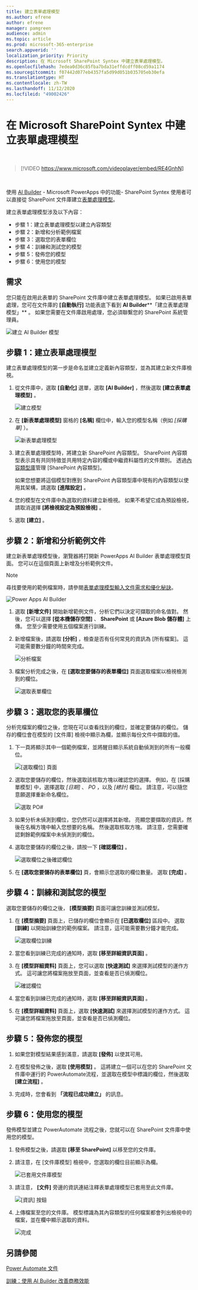 ```yaml
---
title: 建立表單處理模型
ms.author: efrene
author: efrene
manager: pamgreen
audience: admin
ms.topic: article
ms.prod: microsoft-365-enterprise
search.appverid: ''
localization_priority: Priority
description: 在 Microsoft SharePoint Syntex 中建立表單處理模型。
ms.openlocfilehash: 7edea0d36c85fba7bda31effdcdff08cd59a1174
ms.sourcegitcommit: f07442d077eb4357fa5d99d051b035705eb30efa
ms.translationtype: HT
ms.contentlocale: zh-TW
ms.lasthandoff: 11/12/2020
ms.locfileid: "49002426"
---
```

# <a name="create-a-form-processing-model-in-microsoft-sharepoint-syntex"></a>在 Microsoft SharePoint Syntex 中建立表單處理模型

</br>

> [!VIDEO https://www.microsoft.com/videoplayer/embed/RE4GnhN]  

</br>

使用 [AI Builder](https://docs.microsoft.com/ai-builder/overview) - Microsoft PowerApps 中的功能- SharePoint Syntex 使用者可以直接從 SharePoint 文件庫建立[表單處理模型](form-processing-overview.md)。 

建立表單處理模型涉及以下內容：
 - 步驟 1：建立表單處理模型以建立內容類型
 - 步驟 2：新增和分析範例檔案
 - 步驟 3：選取您的表單欄位
 - 步驟 4：訓練和測試您的模型
 - 步驟 5：發佈您的模型
 - 步驟 6：使用您的模型

## <a name="requirements"></a>需求

您只能在啟用此表單的 SharePoint 文件庫中建立表單處理模型。 如果已啟用表單處理，您可在文件庫的 **[自動執行]** 功能表底下看到 **AI Builder****「建立表單處理模型」** 。  如果您需要在文件庫啟用處理，您必須聯繫您的 SharePoint 系統管理員。

 ![建立 AI Builder 模型](../media/content-understanding/create-ai-builder-model.png)</br>

## <a name="step-1-create-a-form-processing-model"></a>步驟 1：建立表單處理模型

建立表單處理模型的第一步是命名並建立定義新內容類型，並為其建立新文件庫檢視。

1. 從文件庫中，選取 **[自動化]** 選單，選取 **[AI Builder]** ，然後選取 **[建立表單處理模型]** 。

    ![建立模型](../media/content-understanding/create-ai-builder-model.png)</br>

2. 在 **[新表單處理模型]** 窗格的 **[名稱]** 欄位中，輸入您的模型名稱（例如 *[採購單]* ）。

    ![新表單處理模型](../media/content-understanding/new-form-model.png)</br> 

3. 建立表單處理模型時，將建立新 SharePoint 內容類型。 SharePoint 內容類型表示具有共同特徵並共用特定內容的欄或中繼資料屬性的文件類別。 透過[內容類型庫]()管理 [SharePoint 內容類型]。

    如果您想要將這個模型對應到 SharePoint 內容類型庫中現有的內容類型以使用其架構，請選取 **[進階設定]** 。 

4. 您的模型在文件庫中為選取的資料建立新檢視。 如果不希望它成為預設檢視，請取消選擇 **[將檢視設定為預設檢視]** 。

5. 選取 **[建立]** 。

## <a name="step-2-add-and-analyze-documents"></a>步驟 2：新增和分析範例文件

建立新表單處理模型後，瀏覽器將打開新 PowerApps AI Builder 表單處理模型頁面。 您可以在這個頁面上新增及分析範例文件。 </br>

> [!NOTE]
> 尋找要使用的範例檔案時，請參閱[表單處理模型輸入文件需求和優化秘訣](https://docs.microsoft.com/ai-builder/form-processing-model-requirements)。 

   ![Power Apps AI Builder](../media/content-understanding/powerapps.png)</br> 
 
1. 選取 **[新增文件]** 開始新增範例文件，分析它們以決定可擷取的命名值對。 然後，您可以選擇 **[從本機儲存空間]** 、 **SharePoint** 或 **[Azure Blob 儲存體]** 上傳。 您至少需要使用五個檔案進行訓練。

2. 新增檔案後，請選取 **[分析]** ，檢查是否有任何常見的資訊為 [所有檔案]。 這可能需要數分鐘的時間來完成。</br> 
 
    ![分析檔案](../media/content-understanding/analyze.png)</br> 

3. 檔案分析完成之後，在 **[選取您要儲存的表單欄位]** 頁面選取檔案以檢視檢測到的欄位。</br>

    ![選取表單欄位](../media/content-understanding/select-form-fields.png)</br> 

## <a name="step-3-select-your-form-fields"></a>步驟 3：選取您的表單欄位

分析完檔案的欄位之後，您現在可以查看找到的欄位，並確定要儲存的欄位。 儲存的欄位會在模型的 [文件庫] 檢視中顯示為欄，並顯示每份文件中擷取的值。

1. 下一頁將顯示其中一個範例檔案，並將醒目顯示系統自動偵測到的所有一般欄位。 </br>

    ![[選取欄位] 頁面](../media/content-understanding/select-fields-page.png)</br> 

2. 選取您要儲存的欄位，然後選取該核取方塊以確認您的選擇。 例如，在 [採購單模型] 中，選擇選取 *[日期]* 、 *PO* ，以及 *[總計]* 欄位。  請注意，可以隨您意願選擇重新命名欄位。 </br>

    ![選取 PO#](../media/content-understanding/po.png)</br> 

3. 如果分析未偵測到欄位，您仍然可以選擇將其新增。 亮顯您要擷取的資訊，然後在名稱方塊中輸入您想要的名稱。 然後選取核取方塊。 請注意，您需要確認剩餘範例檔案中未偵測到的欄位。

4. 選取您要儲存的欄位之後，請按一下 **[確認欄位]** 。 </br>
 
    ![選取欄位之後確認欄位](../media/content-understanding/confirm-fields.png)</br> 
 
5. 在 **[選取您要儲存的表單欄位]** 頁，會顯示您選取的欄位數量。 選取 **[完成]** 。

## <a name="step-4-train-and-test-your-model"></a>步驟 4：訓練和測試您的模型

選取您要儲存的欄位之後， **[模型摘要]** 頁面可讓您訓練並測試模型。

1. 在 **[模型摘要]** 頁面上，已儲存的欄位會顯示在 **[已選取欄位]** 區段中。 選取 **[訓練]** 以開始訓練您的範例檔案。 請注意，這可能需要數分鐘才能完成。</br>

     ![選取欄位訓練](../media/content-understanding/select-fields-train.png)</br> 

2. 當您看到訓練已完成的通知時，選取 **[移至詳細資訊頁面]** 。 

3. 在 **[模型詳細資料]** 頁面上，您可以選取 **[快速測試]** 來選擇測試模型的運作方式。 這可讓您將檔案拖放至頁面，並查看是否已偵測欄位。

    ![確認欄位](../media/content-understanding/select-fields-train.png)</br> 

2. 當您看到訓練已完成的通知時，選取 **[移至詳細資訊頁面]** 。 

3. 在 **[模型詳細資料]** 頁面上，選取 **[快速測試]** 來選擇測試模型的運作方式。 這可讓您將檔案拖放至頁面，並查看是否已偵測欄位。

## <a name="step-5-publish-your-model"></a>步驟 5：發佈您的模型

1. 如果您對模型結果感到滿意，請選取 **[發佈]** 以使其可用。

2. 在模型發佈之後，選取 **[使用模型]** 。 這將建立一個可以在您的 SharePoint 文件庫中運行的 PowerAutomate流程，並選取在模型中標識的欄位，然後選取 **[建立流程]** 。
  
3. 完成時，您會看到 **「流程已成功建立」** 的訊息。
 
## <a name="step-6-use-your-model"></a>步驟 6：使用您的模型

發佈模型並建立 PowerAutomate 流程之後，您就可以在 SharePoint 文件庫中使用您的模型。

1. 發佈模型之後，請選取 **[移至 SharePoint]** 以移至您的文件庫。

2. 請注意，在 [文件庫模型] 檢視中，您選取的欄位目前顯示為欄。</br>

    ![已套用文件庫模型](../media/content-understanding/doc-lib-view.png)</br> 

3. 請注意， **[文件]** 旁邊的資訊連結注釋表單處理模型已套用至此文件庫。

    ![[資訊] 按鈕](../media/content-understanding/info-button.png)</br>  

4. 上傳檔案至您的文件庫。 模型標識為其內容類型的任何檔案都會列出檢視中的檔案，並在欄中顯示選取的資料。</br>

    ![完成](../media/content-understanding/doc-lib-done.png)</br>  

## <a name="see-also"></a>另請參閱
  
[Power Automate 文件](https://docs.microsoft.com/power-automate/)

[訓練：使用 AI Builder 改善商務效能](https://docs.microsoft.com/learn/paths/improve-business-performance-ai-builder/?source=learn)

